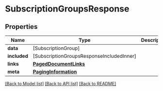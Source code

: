 # SubscriptionGroupsResponse

## Properties
Name | Type | Description | Notes
------------ | ------------- | ------------- | -------------
**data** | [SubscriptionGroup] |  | 
**included** | [SubscriptionGroupsResponseIncludedInner] |  | [optional] 
**links** | [**PagedDocumentLinks**](PagedDocumentLinks.md) |  | 
**meta** | [**PagingInformation**](PagingInformation.md) |  | [optional] 

[[Back to Model list]](../README.md#documentation-for-models) [[Back to API list]](../README.md#documentation-for-api-endpoints) [[Back to README]](../README.md)



